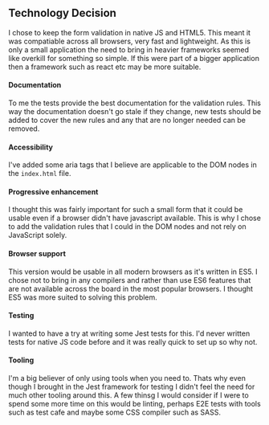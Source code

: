## Technology Decision

I chose to keep the form validation in native JS and HTML5. This meant it was compatiable across all browsers, very fast and lightweight. As this is only a small application the need to bring in heavier frameworks seemed like overkill for something so simple. If this were part of a bigger application then a framework such as react etc may be more suitable.

#### Documentation

To me the tests provide the best documentation for the validation rules. This way the documentation doesn't go stale if they change, new tests should be added to cover the new rules and any that are no longer needed can be removed.

#### Accessibility

I've added some aria tags that I believe are applicable to the DOM nodes in the `index.html` file.

#### Progressive enhancement

I thought this was fairly important for such a small form that it could be usable even if a browser didn't have javascript available. This is why I chose to add the validation rules that I could in the DOM nodes and not rely on JavaScript solely.

#### Browser support

This version would be usable in all modern browsers as it's written in ES5. I chose not to bring in any compilers and rather than use ES6 features that are not available across the board in the most popular browsers. I thought ES5 was more suited to solving this problem.

#### Testing

I wanted to have a try at writing some Jest tests for this. I'd never written tests for native JS code before and it was really quick to set up so why not.

#### Tooling

I'm a big believer of only using tools when you need to. Thats why even though I brought in the Jest framework for testing I didn't feel the need for much other tooling around this. A few thinsg I would consider if I were to spend some more time on this would be linting, perhaps E2E tests with tools such as test cafe and maybe some CSS compiler such as SASS.
